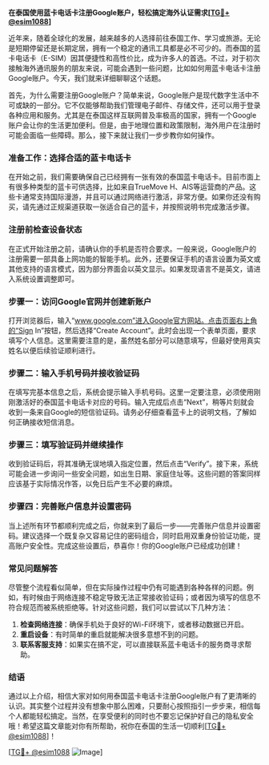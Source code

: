 **在泰国使用蓝卡电话卡注册Google账户，轻松搞定海外认证需求[[TG💪+ @esim1088](https://t.me/s/esim1088)]**

近年来，随着全球化的发展，越来越多的人选择前往泰国工作、学习或旅游。无论是短期停留还是长期定居，拥有一个稳定的通讯工具都是必不可少的。而泰国的蓝卡电话卡（E-SIM）因其便捷性和高性价比，成为许多人的首选。不过，对于初次接触海外通讯服务的朋友来说，可能会遇到一些问题，比如如何用蓝卡电话卡注册Google账户。今天，我们就来详细聊聊这个话题。

首先，为什么需要注册Google账户？简单来说，Google账户是现代数字生活中不可或缺的一部分。它不仅能够帮助我们管理电子邮件、存储文件，还可以用于登录各种应用和服务。尤其是在泰国这样互联网普及率极高的国家，拥有一个Google账户会让你的生活更加便利。但是，由于地理位置和政策限制，海外用户在注册时可能会面临一些障碍。那么，接下来就让我们一步步教你如何操作。

### 准备工作：选择合适的蓝卡电话卡

在开始之前，我们需要确保自己已经拥有一张有效的泰国蓝卡电话卡。目前市面上有很多种类型的蓝卡可供选择，比如来自TrueMove H、AIS等运营商的产品。这些卡通常支持国际漫游，并且可以通过网络进行激活，非常方便。如果你还没有购买，请先通过正规渠道获取一张适合自己的蓝卡，并按照说明书完成激活步骤。

### 注册前检查设备状态

在正式开始注册之前，请确认你的手机是否符合要求。一般来说，Google账户的注册需要一部具备上网功能的智能手机。此外，还要保证手机的语言设置为英文或其他支持的语言模式，因为部分界面会以英文显示。如果发现语言不是英文，请进入系统设置调整即可。

### 步骤一：访问Google官网并创建新账户

打开浏览器后，输入“www.google.com”进入Google官方网站。点击页面右上角的“Sign In”按钮，然后选择“Create Account”。此时会出现一个表单页面，要求填写个人信息。这里需要注意的是，虽然姓名部分可以随意填写，但最好使用真实姓名以便后续验证顺利进行。

### 步骤二：输入手机号码并接收验证码

在填写完基本信息之后，系统会提示输入手机号码。这里一定要注意，必须使用刚刚激活好的泰国蓝卡电话卡对应的号码。输入完成后点击“Next”，稍等片刻就会收到一条来自Google的短信验证码。请务必仔细查看蓝卡上的说明文档，了解如何正确接收短信消息。

### 步骤三：填写验证码并继续操作

收到验证码后，将其准确无误地填入指定位置，然后点击“Verify”。接下来，系统可能会进一步询问一些安全问题，如出生日期、家庭住址等。这些问题的答案同样应该基于实际情况作答，以免日后产生不必要的麻烦。

### 步骤四：完善账户信息并设置密码

当上述所有环节都顺利完成之后，你就来到了最后一步——完善账户信息并设置密码。建议选择一个既复杂又容易记住的密码组合，同时启用双重身份验证功能，提高账户安全性。完成这些设置后，恭喜你！你的Google账户已经成功创建！

### 常见问题解答

尽管整个流程看似简单，但在实际操作过程中仍有可能遇到各种各样的问题。例如，有时候由于网络连接不稳定导致无法正常接收验证码；或者因为填写的信息不符合规范而被系统拒绝等。针对这些问题，我们可以尝试以下几种方法：

1. **检查网络连接**：确保手机处于良好的Wi-Fi环境下，或者移动数据已开启。
2. **重启设备**：有时简单的重启就能解决很多意想不到的问题。
3. **联系客服支持**：如果实在搞不定，可以直接联系蓝卡电话卡的服务商寻求帮助。

### 结语

通过以上介绍，相信大家对如何用泰国蓝卡电话卡注册Google账户有了更清晰的认识。其实整个过程并没有想象中那么困难，只要耐心按照指引一步步来，相信每个人都能轻松搞定。当然，在享受便利的同时也不要忘记保护好自己的隐私安全哦！希望这篇文章能对你有所帮助，祝你在泰国的生活一切顺利[[TG💪+ @esim1088](https://t.me/s/esim1088)]！

[[TG💪+ @esim1088](https://t.me/s/esim1088) ![Image](https://i.postimg.cc/4NQfJmqS/Snipaste-2025-05-13-00-14-12.png)]
